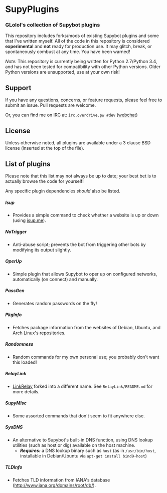 # SupyPlugins
### GLolol's collection of Supybot plugins

This repository includes forks/mods of existing Supybot plugins and some that I've written myself. All of the code in this repository is considered **experimental** and **not** ready for production use. It may glitch, break, or spontaneously combust at any time. You have been warned!

*Note:* This repository is currently being written for Python 2.7/Python 3.4, and has not been tested for compatibility with other Python versions. Older Python versions are unsupported, use at your own risk!

## Support
If you have any questions, concerns, or feature requests, please feel free to submit an issue. Pull requests are welcome.

Or, you can find me on IRC at: `irc.overdrive.pw #dev` ([webchat](http://webchat.overdrive.pw/?channels=dev))

## License
Unless otherwise noted, all plugins are available under a 3 clause BSD license (inserted at the top of the file).

## List of plugins
Please note that this list may not always be up to date; your best bet is to actually browse the code for yourself!

Any specific plugin dependencies *should* also be listed.

##### Isup
- Provides a simple command to check whether a website is up or down (using [isup.me](http://isup.me)).

##### NoTrigger
- Anti-abuse script; prevents the bot from triggering other bots by modifying its output slightly. 

##### OperUp
- Simple plugin that allows Supybot to oper up on configured networks, automatically (on connect) and manually.

##### PassGen
- Generates random passwords on the fly!

##### PkgInfo
- Fetches package information from the websites of Debian, Ubuntu, and Arch Linux's repositories.

##### Randomness
- Random commands for my own personal use; you probably don't want this loaded!

##### RelayLink
- [LinkRelay](https://github.com/ProgVal/Supybot-plugins/tree/master/LinkRelay) forked into a different name. See `RelayLink/README.md` for more details.

##### SupyMisc
- Some assorted commands that don't seem to fit anywhere else.

##### SysDNS
- An alternative to Supybot's built-in DNS function, using DNS lookup utilities (such as host or dig) available on the host machine.
    * ***Requires:*** a DNS lookup binary such as `host` (as in `/usr/bin/host`, installable in Debian/Ubuntu via `apt-get install bind9-host`)

##### TLDInfo
- Fetches TLD information from IANA's database (http://www.iana.org/domains/root/db/).
